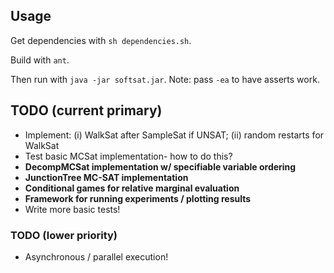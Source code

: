 ## Usage

Get dependencies with `sh dependencies.sh`.

Build with `ant`.

Then run with `java -jar softsat.jar`.
Note: pass `-ea` to have asserts work.

## TODO (current primary)
* Implement: (i) WalkSat after SampleSat if UNSAT; (ii) random restarts for WalkSat
* Test basic MCSat implementation- how to do this?
* **DecompMCSat implementation w/ specifiable variable ordering**
* **JunctionTree MC-SAT implementation**
* **Conditional games for relative marginal evaluation**
* **Framework for running experiments / plotting results**
* Write more basic tests!

### TODO (lower priority)
* Asynchronous / parallel execution!
